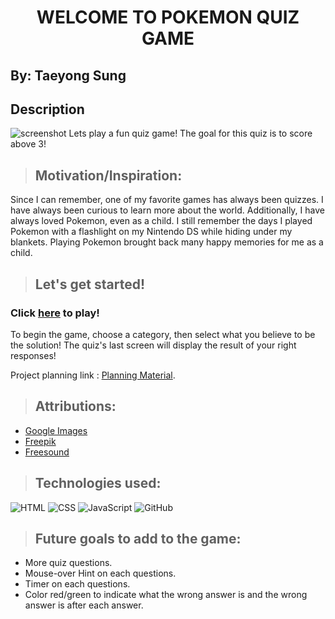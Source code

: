 # <center> **WELCOME TO POKEMON QUIZ GAME** </center>

## By: Taeyong Sung

## Description
![screenshot](https://github.com/user-attachments/assets/4f7f54a9-ebe4-44bf-9b92-0b9dba17cb74)
Lets play a fun quiz game! The goal for this quiz is to score above 3!

> ## Motivation/Inspiration:
Since I can remember, one of my favorite games has always been quizzes. I have always been curious to learn more about the world. Additionally, I have always loved Pokemon, even as a child. I still remember the days I played Pokemon with a flashlight on my Nintendo DS while hiding under my blankets. Playing Pokemon brought back many happy memories for me as a child.

> ## Let's get started!

### Click **[here](https://taeyong-sung.github.io/quiz-game/)** to play!

To begin the game, choose a category, then select what you believe to be the solution! The quiz's last screen will display the result of your right responses!

Project planning link : [Planning Material](https://docs.google.com/document/d/1ruifHj5xjO8IezIZq7vjtgry1uHaIX9O6zKewnI3ZAo/edit).

> ## Attributions:
* [Google Images](https://www.google.com/imghp)
* [Freepik](https://www.freepik.com/)
* [Freesound](https://freesound.org/)

> ## Technologies used: 

![HTML](https://img.shields.io/badge/HTML-239120?style=for-the-badge&logo=html5&logoColor=white) ![CSS](https://img.shields.io/badge/CSS-239120?&style=for-the-badge&logo=css3&logoColor=white) ![JavaScript](https://img.shields.io/badge/JavaScript-F7DF1E?style=for-the-badge&logo=javascript&logoColor=black) ![GitHub](https://img.shields.io/badge/GitHub-100000?style=for-the-badge&logo=github&logoColor=white)

> ## Future goals to add to the game:
* More quiz questions.
* Mouse-over Hint on each questions.
* Timer on each questions.
* Color red/green to indicate what the wrong answer is and the wrong answer is after each answer.




